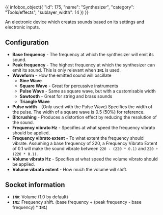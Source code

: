 {{ infobox_object({
	"id": 175,
	"name": "Synthesizer",
	"category": "Tools/effects",
	"sublayer_width": 14
}) }}

An electronic device which creates sounds based on its settings and electronic inputs.

## Configuration
- **Base frequency** - The frequency at which the synthesizer will emit its sound.
- **Peak frequency** - The highest frequency at which the synthesizer can emit its sound. This is only relevant when **`IN1`** is used.
- **Waveform** - How the emitted sound will oscillate
	- **Sine Wave**
	- **Square Wave** - Great for percussive instruments
	- **Pulse Wave** - Same as square wave, but with a customisable width
	- **Sawtooth** - Great for string and brass sounds
	- **Triangle Wave**
- **Pulse width** - (Only used with the Pulse Wave) Specifies the width of the pulse. The width of a square wave is 0.5 (50%) for reference.
- **Bitcrushing** - Produces a distortion effect by reducing the resolution of the sound.
- **Frequency vibrato Hz** - Specifies at what speed the frequency vibrato should be applied.
- **Frequency vibrato extent** - To what extent the frequency should vibrate. Assuming a base frequency of 220, a Frequency Vibrato Extent of 0.1 will make the sound vibrate between `220 - (220 * 0.1)` and `220 + (220 * 0.1)`.
- **Volume vibrato Hz** - Specifies at what speed the volume vibrato should be applied.
- **Volume vibrato extent** - How much the volume will shift.

## Socket information
- **`IN0`**: Volume (1.0 by default)
- **`IN1`**: Frequency shift. (base frequency + (peak frequency - base frequency) * **`IN1`**)
